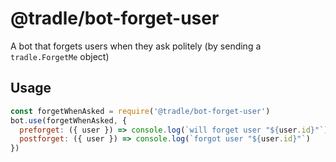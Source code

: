 
# @tradle/bot-forget-user

A bot that forgets users when they ask politely (by sending a `tradle.ForgetMe` object)

## Usage

```js
const forgetWhenAsked = require('@tradle/bot-forget-user')
bot.use(forgetWhenAsked, {
  preforget: ({ user }) => console.log(`will forget user "${user.id}"`),
  postforget: ({ user }) => console.log(`forgot user "${user.id}"`)
})
```
